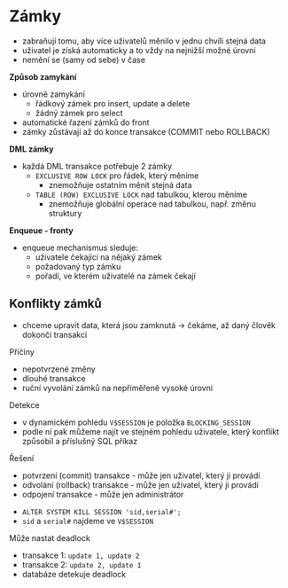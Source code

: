 # Zámky

- zabraňují tomu, aby více uživatelů měnilo v jednu chvíli stejná data
- uživatel je získá automaticky a to vždy na nejnižší možné úrovni
- nemění se (samy od sebe) v čase

**Způsob zamykání**
- úrovně zamykání
	- řádkový zámek pro insert, update a delete
	- žádný zámek pro select
- automatické řazení zámků do front
- zámky zůstávají až do konce transakce (COMMIT nebo ROLLBACK)

**DML zámky**
- každá DML transakce potřebuje 2 zámky
	- `EXCLUSIVE ROW LOCK` pro řádek, který měníme
		- znemožňuje ostatním měnit stejná data
	- `TABLE (ROW) EXCLUSIVE LOCK` nad tabulkou, kterou měníme
		- znemožňuje globální operace nad tabulkou, např. změnu struktury

**Enqueue - fronty**
- enqueue mechanismus sleduje:
	- uživatele čekající na nějaký zámek
	- požadovaný typ zámku
	- pořadí, ve kterém uživatelé na zámek čekají

## Konflikty zámků

- chceme upravit data, která jsou zamknutá -> čekáme, až daný člověk dokončí transakci

Příčiny
- nepotvrzené změny
- dlouhé transakce
- ruční vyvolání zámků na nepřiměřeně vysoké úrovni

Detekce
- v dynamickém pohledu `V$SESSION` je položka `BLOCKING_SESSION`
- podle ní pak můžeme najít ve stejném pohledu uživatele, který konflikt způsobil a příslušný SQL příkaz

Řešení
- potvrzení (commit) transakce - může jen uživatel, který ji provádí
- odvolání (rollback) transakce - může jen uživatel, který ji provádí
- odpojení transakce - může jen administrátor
+ `ALTER SYSTEM KILL SESSION 'sid,serial#';`
+ `sid` a `serial#` najdeme ve `V$SESSION`

Může nastat deadlock
- transakce 1: `update 1, update 2`
- transakce 2: `update 2, update 1`
- databáze detekuje deadlock
